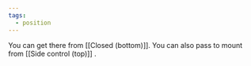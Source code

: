 ```yaml
---
tags:
  - position
---
```

 
You can get there from [[Closed (bottom)]]. You can also pass to mount from [[Side control (top)]] .